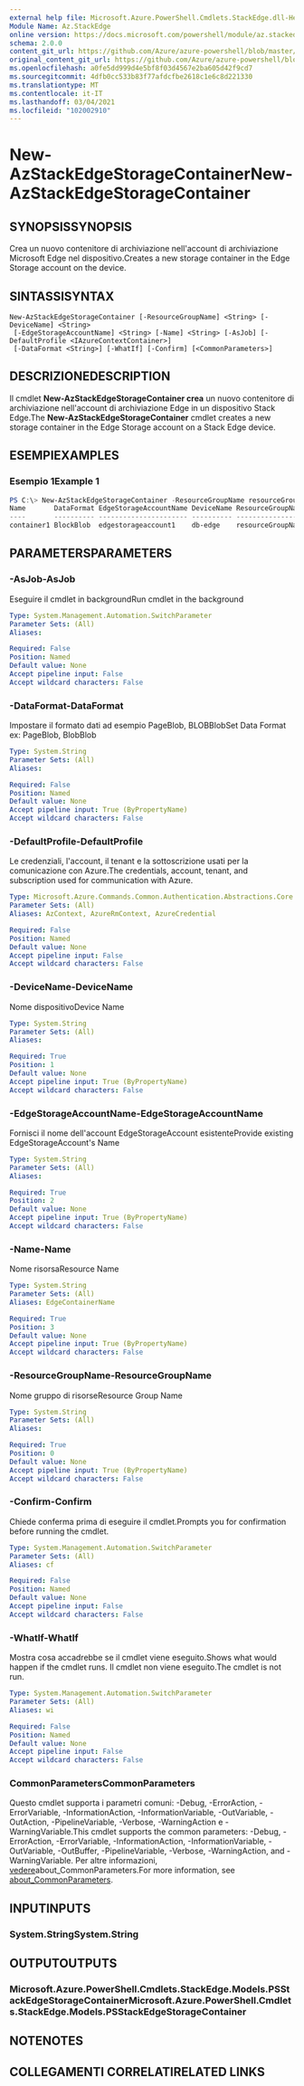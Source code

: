 ```yaml
---
external help file: Microsoft.Azure.PowerShell.Cmdlets.StackEdge.dll-Help.xml
Module Name: Az.StackEdge
online version: https://docs.microsoft.com/powershell/module/az.stackedge/new-azstackedgestoragecontainer
schema: 2.0.0
content_git_url: https://github.com/Azure/azure-powershell/blob/master/src/StackEdge/StackEdge/help/New-AzStackEdgeStorageContainer.md
original_content_git_url: https://github.com/Azure/azure-powershell/blob/master/src/StackEdge/StackEdge/help/New-AzStackEdgeStorageContainer.md
ms.openlocfilehash: a0fe5dd999d4e5bf8f03d4567e2ba605d42f9cd7
ms.sourcegitcommit: 4dfb0cc533b83f77afdcfbe2618c1e6c8d221330
ms.translationtype: MT
ms.contentlocale: it-IT
ms.lasthandoff: 03/04/2021
ms.locfileid: "102002910"
---
```

# <span data-ttu-id="2ca7a-101">New-AzStackEdgeStorageContainer</span><span class="sxs-lookup"><span data-stu-id="2ca7a-101">New-AzStackEdgeStorageContainer</span></span>

## <span data-ttu-id="2ca7a-102">SYNOPSIS</span><span class="sxs-lookup"><span data-stu-id="2ca7a-102">SYNOPSIS</span></span>
<span data-ttu-id="2ca7a-103">Crea un nuovo contenitore di archiviazione nell'account di archiviazione Microsoft Edge nel dispositivo.</span><span class="sxs-lookup"><span data-stu-id="2ca7a-103">Creates a new storage container in the Edge Storage account on the device.</span></span>

## <span data-ttu-id="2ca7a-104">SINTASSI</span><span class="sxs-lookup"><span data-stu-id="2ca7a-104">SYNTAX</span></span>

```
New-AzStackEdgeStorageContainer [-ResourceGroupName] <String> [-DeviceName] <String>
 [-EdgeStorageAccountName] <String> [-Name] <String> [-AsJob] [-DefaultProfile <IAzureContextContainer>]
 [-DataFormat <String>] [-WhatIf] [-Confirm] [<CommonParameters>]
```

## <span data-ttu-id="2ca7a-105">DESCRIZIONE</span><span class="sxs-lookup"><span data-stu-id="2ca7a-105">DESCRIPTION</span></span>
<span data-ttu-id="2ca7a-106">Il cmdlet **New-AzStackEdgeStorageContainer crea** un nuovo contenitore di archiviazione nell'account di archiviazione Edge in un dispositivo Stack Edge.</span><span class="sxs-lookup"><span data-stu-id="2ca7a-106">The **New-AzStackEdgeStorageContainer** cmdlet creates a new storage container in the Edge Storage account on a Stack Edge device.</span></span>

## <span data-ttu-id="2ca7a-107">ESEMPI</span><span class="sxs-lookup"><span data-stu-id="2ca7a-107">EXAMPLES</span></span>

### <span data-ttu-id="2ca7a-108">Esempio 1</span><span class="sxs-lookup"><span data-stu-id="2ca7a-108">Example 1</span></span>
```powershell
PS C:\> New-AzStackEdgeStorageContainer -ResourceGroupName resourceGroupName -DeviceName db-edge -EdgeStorageAccountName edgestorageaccount1 -Name edgecontainer1 -DataFormat BlockBlob
Name       DataFormat EdgeStorageAccountName DeviceName ResourceGroupName
----       ---------- ---------------------- ---------- -----------------
container1 BlockBlob  edgestorageaccount1    db-edge    resourceGroupName
```

## <span data-ttu-id="2ca7a-109">PARAMETERS</span><span class="sxs-lookup"><span data-stu-id="2ca7a-109">PARAMETERS</span></span>

### <span data-ttu-id="2ca7a-110">-AsJob</span><span class="sxs-lookup"><span data-stu-id="2ca7a-110">-AsJob</span></span>
<span data-ttu-id="2ca7a-111">Eseguire il cmdlet in background</span><span class="sxs-lookup"><span data-stu-id="2ca7a-111">Run cmdlet in the background</span></span>

```yaml
Type: System.Management.Automation.SwitchParameter
Parameter Sets: (All)
Aliases:

Required: False
Position: Named
Default value: None
Accept pipeline input: False
Accept wildcard characters: False
```

### <span data-ttu-id="2ca7a-112">-DataFormat</span><span class="sxs-lookup"><span data-stu-id="2ca7a-112">-DataFormat</span></span>
<span data-ttu-id="2ca7a-113">Impostare il formato dati ad esempio PageBlob, BLOBBlob</span><span class="sxs-lookup"><span data-stu-id="2ca7a-113">Set Data Format ex: PageBlob, BlobBlob</span></span>

```yaml
Type: System.String
Parameter Sets: (All)
Aliases:

Required: False
Position: Named
Default value: None
Accept pipeline input: True (ByPropertyName)
Accept wildcard characters: False
```

### <span data-ttu-id="2ca7a-114">-DefaultProfile</span><span class="sxs-lookup"><span data-stu-id="2ca7a-114">-DefaultProfile</span></span>
<span data-ttu-id="2ca7a-115">Le credenziali, l'account, il tenant e la sottoscrizione usati per la comunicazione con Azure.</span><span class="sxs-lookup"><span data-stu-id="2ca7a-115">The credentials, account, tenant, and subscription used for communication with Azure.</span></span>

```yaml
Type: Microsoft.Azure.Commands.Common.Authentication.Abstractions.Core.IAzureContextContainer
Parameter Sets: (All)
Aliases: AzContext, AzureRmContext, AzureCredential

Required: False
Position: Named
Default value: None
Accept pipeline input: False
Accept wildcard characters: False
```

### <span data-ttu-id="2ca7a-116">-DeviceName</span><span class="sxs-lookup"><span data-stu-id="2ca7a-116">-DeviceName</span></span>
<span data-ttu-id="2ca7a-117">Nome dispositivo</span><span class="sxs-lookup"><span data-stu-id="2ca7a-117">Device Name</span></span>

```yaml
Type: System.String
Parameter Sets: (All)
Aliases:

Required: True
Position: 1
Default value: None
Accept pipeline input: True (ByPropertyName)
Accept wildcard characters: False
```

### <span data-ttu-id="2ca7a-118">-EdgeStorageAccountName</span><span class="sxs-lookup"><span data-stu-id="2ca7a-118">-EdgeStorageAccountName</span></span>
<span data-ttu-id="2ca7a-119">Fornisci il nome dell'account EdgeStorageAccount esistente</span><span class="sxs-lookup"><span data-stu-id="2ca7a-119">Provide existing EdgeStorageAccount's Name</span></span>

```yaml
Type: System.String
Parameter Sets: (All)
Aliases:

Required: True
Position: 2
Default value: None
Accept pipeline input: True (ByPropertyName)
Accept wildcard characters: False
```

### <span data-ttu-id="2ca7a-120">-Name</span><span class="sxs-lookup"><span data-stu-id="2ca7a-120">-Name</span></span>
<span data-ttu-id="2ca7a-121">Nome risorsa</span><span class="sxs-lookup"><span data-stu-id="2ca7a-121">Resource Name</span></span>

```yaml
Type: System.String
Parameter Sets: (All)
Aliases: EdgeContainerName

Required: True
Position: 3
Default value: None
Accept pipeline input: True (ByPropertyName)
Accept wildcard characters: False
```

### <span data-ttu-id="2ca7a-122">-ResourceGroupName</span><span class="sxs-lookup"><span data-stu-id="2ca7a-122">-ResourceGroupName</span></span>
<span data-ttu-id="2ca7a-123">Nome gruppo di risorse</span><span class="sxs-lookup"><span data-stu-id="2ca7a-123">Resource Group Name</span></span>

```yaml
Type: System.String
Parameter Sets: (All)
Aliases:

Required: True
Position: 0
Default value: None
Accept pipeline input: True (ByPropertyName)
Accept wildcard characters: False
```

### <span data-ttu-id="2ca7a-124">-Confirm</span><span class="sxs-lookup"><span data-stu-id="2ca7a-124">-Confirm</span></span>
<span data-ttu-id="2ca7a-125">Chiede conferma prima di eseguire il cmdlet.</span><span class="sxs-lookup"><span data-stu-id="2ca7a-125">Prompts you for confirmation before running the cmdlet.</span></span>

```yaml
Type: System.Management.Automation.SwitchParameter
Parameter Sets: (All)
Aliases: cf

Required: False
Position: Named
Default value: None
Accept pipeline input: False
Accept wildcard characters: False
```

### <span data-ttu-id="2ca7a-126">-WhatIf</span><span class="sxs-lookup"><span data-stu-id="2ca7a-126">-WhatIf</span></span>
<span data-ttu-id="2ca7a-127">Mostra cosa accadrebbe se il cmdlet viene eseguito.</span><span class="sxs-lookup"><span data-stu-id="2ca7a-127">Shows what would happen if the cmdlet runs.</span></span> <span data-ttu-id="2ca7a-128">Il cmdlet non viene eseguito.</span><span class="sxs-lookup"><span data-stu-id="2ca7a-128">The cmdlet is not run.</span></span>

```yaml
Type: System.Management.Automation.SwitchParameter
Parameter Sets: (All)
Aliases: wi

Required: False
Position: Named
Default value: None
Accept pipeline input: False
Accept wildcard characters: False
```

### <span data-ttu-id="2ca7a-129">CommonParameters</span><span class="sxs-lookup"><span data-stu-id="2ca7a-129">CommonParameters</span></span>
<span data-ttu-id="2ca7a-130">Questo cmdlet supporta i parametri comuni: -Debug, -ErrorAction, -ErrorVariable, -InformationAction, -InformationVariable, -OutVariable, -OutAction, -PipelineVariable, -Verbose, -WarningAction e -WarningVariable.</span><span class="sxs-lookup"><span data-stu-id="2ca7a-130">This cmdlet supports the common parameters: -Debug, -ErrorAction, -ErrorVariable, -InformationAction, -InformationVariable, -OutVariable, -OutBuffer, -PipelineVariable, -Verbose, -WarningAction, and -WarningVariable.</span></span> <span data-ttu-id="2ca7a-131">Per altre informazioni, [vedere](http://go.microsoft.com/fwlink/?LinkID=113216)about_CommonParameters.</span><span class="sxs-lookup"><span data-stu-id="2ca7a-131">For more information, see [about_CommonParameters](http://go.microsoft.com/fwlink/?LinkID=113216).</span></span>

## <span data-ttu-id="2ca7a-132">INPUT</span><span class="sxs-lookup"><span data-stu-id="2ca7a-132">INPUTS</span></span>

### <span data-ttu-id="2ca7a-133">System.String</span><span class="sxs-lookup"><span data-stu-id="2ca7a-133">System.String</span></span>

## <span data-ttu-id="2ca7a-134">OUTPUT</span><span class="sxs-lookup"><span data-stu-id="2ca7a-134">OUTPUTS</span></span>

### <span data-ttu-id="2ca7a-135">Microsoft.Azure.PowerShell.Cmdlets.StackEdge.Models.PSStackEdgeStorageContainer</span><span class="sxs-lookup"><span data-stu-id="2ca7a-135">Microsoft.Azure.PowerShell.Cmdlets.StackEdge.Models.PSStackEdgeStorageContainer</span></span>

## <span data-ttu-id="2ca7a-136">NOTE</span><span class="sxs-lookup"><span data-stu-id="2ca7a-136">NOTES</span></span>

## <span data-ttu-id="2ca7a-137">COLLEGAMENTI CORRELATI</span><span class="sxs-lookup"><span data-stu-id="2ca7a-137">RELATED LINKS</span></span>
